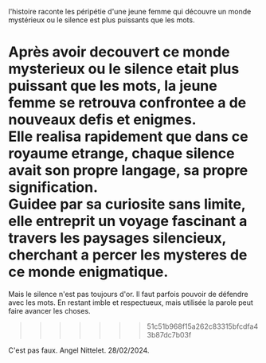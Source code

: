 
l'histoire raconte les péripétie d'une jeune 
femme qui découvre un monde mystérieux ou le silence 
est plus puissants que les mots.

Après avoir decouvert ce monde mysterieux ou le silence etait plus puissant que les mots, la jeune femme se retrouva confrontee a de nouveaux defis et enigmes.\
Elle realisa rapidement que dans ce royaume etrange, chaque silence avait son propre langage, sa propre signification.\
Guidee par sa curiosite sans limite, elle entreprit un voyage fascinant a travers les paysages silencieux, cherchant a percer les mysteres de ce monde enigmatique.
=======
Mais le silence n'est pas toujours d'or.
Il faut parfois pouvoir de défendre avec les mots.
En restant imble et respectueux, mais utilisée la parole peut faire avancer les choses.
>>>>>>> 51c51b968f15a262c83315bfcdfa43b87dc7b03f

C'est pas faux.
Angel Nittelet.
28/02/2024.